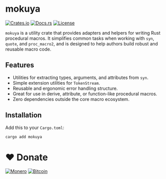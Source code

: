 # mokuya

[![Crates.io](https://img.shields.io/crates/v/mokuya.svg)](https://crates.io/crates/mokuya)
[![Docs.rs](https://docs.rs/mokuya/badge.svg)](https://docs.rs/mokuya)
[![License](https://img.shields.io/crates/l/mokuya.svg)](https://github.com/pas2rust/mokuya/blob/master/LICENSE.md)

`mokuya` is a utility crate that provides adapters and helpers for writing Rust procedural macros. It simplifies common tasks when working with `syn`, `quote`, and `proc_macro2`, and is designed to help authors build robust and reusable macro code.

## Features

- Utilities for extracting types, arguments, and attributes from `syn`.
- Simple extension utilities for `TokenStream`.
- Reusable and ergonomic error handling structure.
- Great for use in derive, attribute, or function-like procedural macros.
- Zero dependencies outside the core macro ecosystem.

## Installation

Add this to your `Cargo.toml`:

```bash
cargo add mokuya
```

# ❤️ Donate

[![Monero](https://img.shields.io/badge/88NKLkhZf1nTVpaSU6vwG6dwBwb9tFVSM8Lpj3YqdL1PMt8Gm7opV7aUnMYBaAC9Y6a4kfDc3fLGoMVqeSJKNphyLpLdEvC-FF6600?style=flat&logo=monero&logoColor=white)](https://github.com/pas2rust/pas2rust/blob/main/pas-monero-donate.png)
[![Bitcoin](https://img.shields.io/badge/bc1qnlayyh84e9u5pd4m9g9sf4c5zdzswvkmudmdu5-EAB300?style=flat&logo=bitcoin&logoColor=white)](https://github.com/pas2rust/pas2rust/blob/main/pas-bitcoin-donate.png)